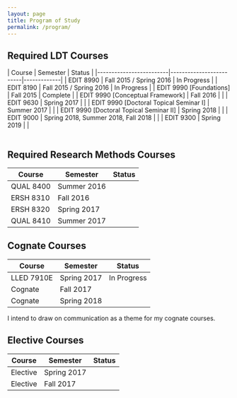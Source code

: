 ```yaml
---
layout: page
title: Program of Study
permalink: /program/
---
```


## Required LDT Courses

<table class="table">
| Course                  | Semester                | Status      |
|-------------------------|-------------------------|-------------|
| EDIT 8990               | Fall 2015 / Spring 2016 | In Progress |
| EDIT 8190               | Fall 2015 / Spring 2016 | In Progress |
| EDIT 9990 [Foundations] | Fall 2015               | Complete    |
| EDIT 9990 [Conceptual Framework] | Fall 2016      |             |
| EDIT 9630               | Spring 2017             |             |
| EDIT 9990 [Doctoral Topical Seminar I] | Summer 2017 |          |
| EDIT 9990 [Doctoral Topical Seminar II] | Spring 2018 |         |
| EDIT 9000               | Spring 2018, Summer 2018, Fall 2018 | | 
| EDIT 9300               | Spring 2019             |             |
</table>

## Required Research Methods Courses

| Course                  | Semester                | Status      |
|-------------------------|-------------------------|-------------|
| QUAL 8400               | Summer 2016             |             |
| ERSH 8310               | Fall 2016               |             |
| ERSH 8320               | Spring 2017             |             |
| QUAL 8410               | Summer 2017             |             |

## Cognate Courses

| Course                  | Semester                | Status      |
|-------------------------|-------------------------|-------------|
| LLED 7910E              | Spring 2017             | In Progress |
| Cognate                 | Fall 2017               |             |
| Cognate                 | Spring 2018             |             |

I intend to draw on communication as a theme for my cognate courses.

## Elective Courses

| Course                  | Semester                | Status      |
|-------------------------|-------------------------|-------------|
| Elective                | Spring 2017             |             |
| Elective                | Fall 2017               |             |
